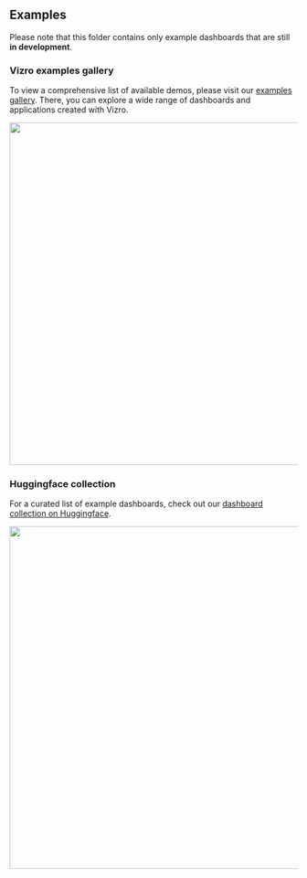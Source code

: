 ## Examples

Please note that this folder contains only example dashboards that are still **in development**.

### Vizro examples gallery

To view a comprehensive list of available demos, please visit our [examples gallery](http://vizro.mckinsey.com/).
There, you can explore a wide range of dashboards and applications created with Vizro.

<img src="https://raw.githubusercontent.com/mckinsey/vizro/tidy/remove-kpi-dashboard/.github/images/vizro_examples_gallery.png" width="600"/>

### Huggingface collection

For a curated list of example dashboards, check out our [dashboard collection on Huggingface](https://huggingface.co/collections/vizro/vizro-official-gallery-66697d414646eeac61eae6de).

<img src="https://raw.githubusercontent.com/mckinsey/vizro/tidy/remove-kpi-dashboard/.github/images/huggingface_collection.png" width="600"/>
